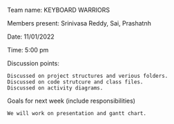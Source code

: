 

Team name: KEYBOARD WARRIORS

Members present: Srinivasa Reddy, Sai, Prashatnh

Date: 11/01/2022

Time: 5:00 pm

Discussion points:

    Discussed on project structures and verious folders.
    Discussed on code strutcure and class files.
    Discussed on activity diagrams.

Goals for next week (include responsibilities)

    We will work on presentation and gantt chart.
